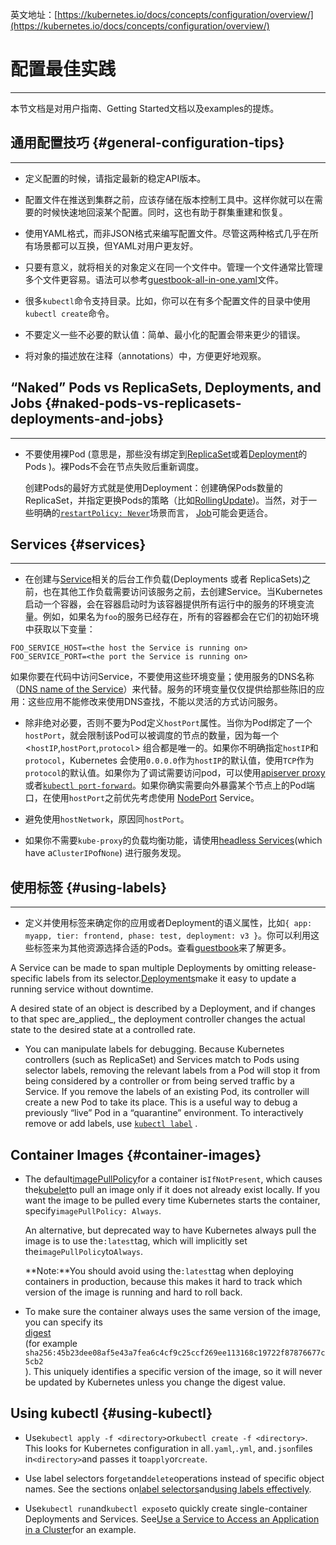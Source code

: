 英文地址：[https://kubernetes.io/docs/concepts/configuration/overview/](https://kubernetes.io/docs/concepts/configuration/overview/)

# 配置最佳实践

---

本节文档是对用户指南、Getting Started文档以及examples的提炼。

## 通用配置技巧 {#general-configuration-tips}

---

* 定义配置的时候，请指定最新的稳定API版本。

* 配置文件在推送到集群之前，应该存储在版本控制工具中。这样你就可以在需要的时候快速地回滚某个配置。同时，这也有助于群集重建和恢复。

* 使用YAML格式，而非JSON格式来编写配置文件。尽管这两种格式几乎在所有场景都可以互换，但YAML对用户更友好。

* 只要有意义，就将相关的对象定义在同一个文件中。管理一个文件通常比管理多个文件更容易。语法可以参考[guestbook-all-in-one.yaml](https://github.com/kubernetes/examples/tree/master/guestbook/all-in-one/guestbook-all-in-one.yaml)文件。

* 很多`kubectl`命令支持目录。比如，你可以在有多个配置文件的目录中使用`kubectl create`命令。

* 不要定义一些不必要的默认值：简单、最小化的配置会带来更少的错误。

* 将对象的描述放在注释（annotations）中，方便更好地观察。

## “Naked” Pods vs ReplicaSets, Deployments, and Jobs {#naked-pods-vs-replicasets-deployments-and-jobs}

---

* 不要使用裸Pod \(意思是，那些没有绑定到[ReplicaSet](https://kubernetes.io/docs/concepts/workloads/controllers/replicaset/)或着[Deployment](https://kubernetes.io/docs/concepts/workloads/controllers/deployment/)的Pods \)。裸Pods不会在节点失败后重新调度。

  创建Pods的最好方式就是使用Deployment：创建确保Pods数量的ReplicaSet，并指定更换Pods的策略（比如[RollingUpdate](https://kubernetes.io/docs/concepts/workloads/controllers/deployment/#rolling-update-deployment)\)。当然，对于一些明确的[`restartPolicy: Never`](https://kubernetes.io/docs/concepts/workloads/pods/pod-lifecycle/#restart-policy)场景而言， [Job](https://kubernetes.io/docs/concepts/workloads/controllers/jobs-run-to-completion/)可能会更适合。

## Services {#services}

---

* 在创建与[Service](https://kubernetes.io/docs/concepts/services-networking/service/)相关的后台工作负载\(Deployments 或者 ReplicaSets\)之前，也在其他工作负载需要访问该服务之前，去创建Service。当Kubernetes启动一个容器，会在容器启动时为该容器提供所有运行中的服务的环境变流量。例如，如果名为`foo`的服务已经存在，所有的容器都会在它们的初始环境中获取以下变量：

```
FOO_SERVICE_HOST=<the host the Service is running on>
FOO_SERVICE_PORT=<the port the Service is running on>
```

如果你要在代码中访问Service，不要使用这些环境变量；使用服务的DNS名称（[DNS name of the Service](https://kubernetes.io/docs/concepts/services-networking/dns-pod-service/)）来代替。服务的环境变量仅仅提供给那些陈旧的应用：这些应用不能修改来使用DNS查找，不能以灵活的方式访问服务。

* 除非绝对必要，否则不要为Pod定义`hostPort`属性。当你为Pod绑定了一个`hostPort`，就会限制该Pod可以被调度的节点的数量，因为每一个 &lt;`hostIP`,`hostPort`,`protocol`&gt; 组合都是唯一的。如果你不明确指定`hostIP`和`protocol`，Kubernetes 会使用`0.0.0.0`作为`hostIP`的默认值，使用`TCP`作为`protocol`的默认值。如果你为了调试需要访问pod，可以使用[apiserver proxy](https://kubernetes.io/docs/tasks/access-application-cluster/access-cluster/#manually-constructing-apiserver-proxy-urls)或者[`kubectl port-forward`](https://kubernetes.io/docs/tasks/access-application-cluster/port-forward-access-application-cluster/)。如果你确实需要向外暴露某个节点上的Pod端口，在使用`hostPort`之前优先考虑使用 [NodePort](https://kubernetes.io/docs/concepts/services-networking/service/#type-nodeport) Service。

* 避免使用`hostNetwork`，原因同`hostPort`。

* 如果你不需要`kube-proxy`的负载均衡功能，请使用[headless Services](https://kubernetes.io/docs/concepts/services-networking/service/#headless-services)\(which have a`ClusterIP`of`None`\) 进行服务发现。

## 使用标签 {#using-labels}

---

* 定义并使用标签来确定你的应用或者Deployment的语义属性，比如`{ app: myapp, tier: frontend, phase: test, deployment: v3 }`。你可以利用这些标签来为其他资源选择合适的Pods。查看[guestbook](https://github.com/kubernetes/examples/tree/master/guestbook/)来了解更多。

A Service can be made to span multiple Deployments by omitting release-specific labels from its selector.[Deployments](https://kubernetes.io/docs/concepts/workloads/controllers/deployment/)make it easy to update a running service without downtime.

A desired state of an object is described by a Deployment, and if changes to that spec are_applied_, the deployment controller changes the actual state to the desired state at a controlled rate.

* You can manipulate labels for debugging. Because Kubernetes controllers \(such as ReplicaSet\) and Services match to Pods using selector labels, removing the relevant labels from a Pod will stop it from being considered by a controller or from being served traffic by a Service. If you remove the labels of an existing Pod, its controller will create a new Pod to take its place. This is a useful way to debug a previously “live” Pod in a “quarantine” environment. To interactively remove or add labels, use
  [`kubectl label`](https://kubernetes.io/docs/reference/generated/kubectl/kubectl-commands#label)
  .

## Container Images {#container-images}

* The default[imagePullPolicy](https://kubernetes.io/docs/concepts/containers/images/#updating-images)for a container is`IfNotPresent`, which causes the[kubelet](https://kubernetes.io/docs/admin/kubelet/)to pull an image only if it does not already exist locally. If you want the image to be pulled every time Kubernetes starts the container, specify`imagePullPolicy: Always`.

  An alternative, but deprecated way to have Kubernetes always pull the image is to use the`:latest`tag, which will implicitly set the`imagePullPolicy`to`Always`.

  **Note:**You should avoid using the`:latest`tag when deploying containers in production, because this makes it hard to track which version of the image is running and hard to roll back.

* To make sure the container always uses the same version of the image, you can specify its  
  [digest](https://docs.docker.com/engine/reference/commandline/pull/#pull-an-image-by-digest-immutable-identifier)  
  \(for example  
  `sha256:45b23dee08af5e43a7fea6c4cf9c25ccf269ee113168c19722f87876677c5cb2`  
  \). This uniquely identifies a specific version of the image, so it will never be updated by Kubernetes unless you change the digest value.

## Using kubectl {#using-kubectl}

* Use`kubectl apply -f <directory>`or`kubectl create -f <directory>`. This looks for Kubernetes configuration in all`.yaml`,`.yml`, and`.json`files in`<directory>`and passes it to`apply`or`create`.

* Use label selectors for`get`and`delete`operations instead of specific object names. See the sections on[label selectors](https://kubernetes.io/docs/concepts/overview/working-with-objects/labels/#label-selectors)and[using labels effectively](https://kubernetes.io/docs/concepts/cluster-administration/manage-deployment/#using-labels-effectively).

* Use`kubectl run`and`kubectl expose`to quickly create single-container Deployments and Services. See[Use a Service to Access an Application in a Cluster](https://kubernetes.io/docs/tasks/access-application-cluster/service-access-application-cluster/)for an example.



